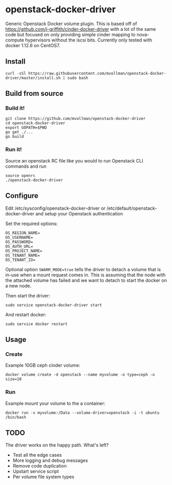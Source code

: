 # openstack-docker-driver

Generic Openstack Docker volume plugin.  This is based off of https://github.com/j-griffith/cinder-docker-driver with a lot of the same code but focused on only providing simple cinder mapping to nova-compute hypervisors without the iscsi bits.  Currently only tested with docker 1.12.6 on CentOS7.

## Install

`curl -sSl https://raw.githubusercontent.com/mvollman/openstack-docker-driver/master/install.sh | sudo bash`

## Build from source

### Build it!
```
git clone https://github.com/mvollman/openstack-docker-driver
cd openstack-docker-driver
export GOPATH=$PWD
go get ./...
go build
```

### Run it!

Source an openstack RC file like you would to run Openstack CLI commands and run
```
source openrc
./openstack-docker-driver
```


## Configure

Edit /etc/sysconfig/openstack-docker-driver or /etc/default/openstack-docker-driver and setup your Openstack authentication

Set the required options:
```
OS_REGION_NAME=
OS_USERNAME=
OS_PASSWORD=
OS_AUTH_URL=
OS_PROJECT_NAME=
OS_TENANT_NAME=
OS_TENANT_ID=
```

Optional option `SWARM_MODE=true` tells the driver to detach a volume that is in-use when a mount request comes in.  This is assuming that the node with the attached volume has failed and we want to detach to start the docker on a new node.

Then start the driver:

`sudo service openstack-docker-driver start`

And restart docker:

`sudo service docker restart`

## Usage

### Create

Example 10GB ceph cinder volume:

`docker volume create -d openstack --name myvolume -o type=ceph -o size=10`

### Run

Example mount your volume to the a container:

`docker run -v myvolume:/Data --volume-driver=openstack -i -t ubuntu /bin/bash`

## TODO

The driver works on the happy path.  What's left?

- Test all the edge cases
- More logging and debug messages
- Remove code duplication
- Upstart service script
- Per volume file system types


